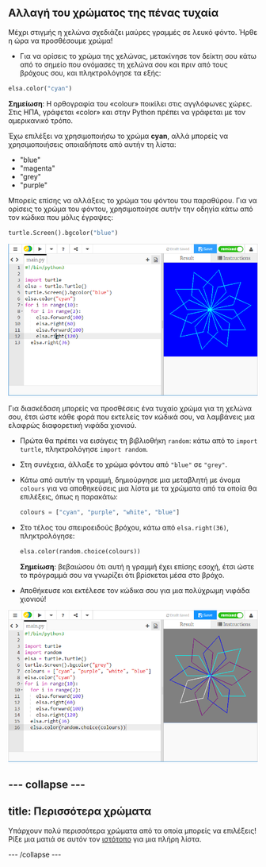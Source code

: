 ## Αλλαγή του χρώματος της πένας τυχαία

Μέχρι στιγμής η χελώνα σχεδιάζει μαύρες γραμμές σε λευκό φόντο. Ήρθε η ώρα να προσθέσουμε χρώμα!

- Για να ορίσεις το χρώμα της χελώνας, μετακίνησε τον δείκτη σου κάτω από το σημείο που ονόμασες τη χελώνα σου και πριν από τους βρόχους σου, και πληκτρολόγησε τα εξής:

```python
elsa.color("cyan")
```

**Σημείωση**: Η ορθογραφία του «colour» ποικίλει στις αγγλόφωνες χώρες. Στις ΗΠΑ, γράφεται «color» και στην Python πρέπει να γράφεται με τον αμερικανικό τρόπο.

Έχω επιλέξει να χρησιμοποιήσω το χρώμα **cyan**, αλλά μπορείς να χρησιμοποιήσεις οποιαδήποτε από αυτήν τη λίστα:

- "blue"
- "magenta"
- "grey"
- "purple"

Μπορείς επίσης να αλλάξεις το χρώμα του φόντου του παραθύρου. Για να ορίσεις το χρώμα του φόντου, χρησιμοποίησε αυτήν την οδηγία κάτω από τον κώδικα που μόλις έγραψες:

```python
turtle.Screen().bgcolor("blue")
```

![](images/colour.png)

Για διασκέδαση μπορείς να προσθέσεις ένα τυχαίο χρώμα για τη χελώνα σου, έτσι ώστε κάθε φορά που εκτελείς τον κώδικά σου, να λαμβάνεις μια ελαφρώς διαφορετική νιφάδα χιονιού.

- Πρώτα θα πρέπει να εισάγεις τη βιβλιοθήκη `random`: κάτω από το `import turtle`, πληκτρολόγησε `import random`.

- Στη συνέχεια, άλλαξε το χρώμα φόντου από `"blue"` σε `"grey"`.

- Κάτω από αυτήν τη γραμμή, δημιούργησε μια μεταβλητή με όνομα `colours` για να αποθηκεύσεις μια λίστα με τα χρώματα από τα οποία θα επιλέξεις, όπως η παρακάτω:
    
    ```python
    colours = ["cyan", "purple", "white", "blue"]
    ```

- Στο τέλος του σπειροειδούς βρόχου, κάτω από `elsa.right(36)`, πληκτρολόγησε:
    
    ```python
    elsa.color(random.choice(colours))  
    ```
    
    **Σημείωση**: βεβαιώσου ότι αυτή η γραμμή έχει επίσης εσοχή, έτσι ώστε το πρόγραμμά σου να γνωρίζει ότι βρίσκεται μέσα στο βρόχο.

- Αποθήκευσε και εκτέλεσε τον κώδικα σου για μια πολύχρωμη νιφάδα χιονιού!

![](images/colour-list.png)

--- collapse ---
---
title: Περισσότερα χρώματα
---

Υπάρχουν πολύ περισσότερα χρώματα από τα οποία μπορείς να επιλέξεις! Ρίξε μια ματιά σε αυτόν τον [ιστότοπο](https://wiki.tcl.tk/37701) για μια πλήρη λίστα.

--- /collapse ---